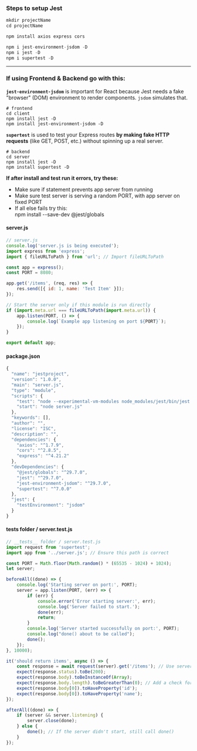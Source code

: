 ### Steps to setup Jest 

```js
mkdir projectName
cd projectName

npm install axios express cors

npm i jest-environment-jsdom -D 
npm i jest -D
npm i supertest -D
```
---  

### If using Frontend & Backend go with this: 
**`jest-environment-jsdom`** is important for React because Jest needs a fake "browser" (DOM) environment to render components. `jsdom` simulates that.
  
```
# frontend
cd client
npm install jest -D
npm install jest-environment-jsdom -D
```

**`supertest`** is used to test your Express routes **by making fake HTTP requests** (like GET, POST, etc.) without spinning up a real server.
```
# backend
cd server
npm install jest -D
npm install supertest -D
```

**If after install and test run it errors, try these:**  
- Make sure if statement prevents app server from running
- Make sure test server is serving a random PORT, with app server on fixed PORT
- If all else fails try this:  
npm install --save-dev @jest/globals

#### server.js
```js
// server.js
console.log('server.js is being executed');
import express from 'express';
import { fileURLToPath } from 'url'; // Import fileURLToPath

const app = express();
const PORT = 8080;

app.get('/items', (req, res) => {
    res.send([{ id: 1, name: 'Test Item' }]);
});

// Start the server only if this module is run directly
if (import.meta.url === fileURLToPath(import.meta.url)) {
    app.listen(PORT, () => {
        console.log(`Example app listening on port ${PORT}`);
    });
}

export default app;
```

#### package.json
```js
{
  "name": "jestproject",
  "version": "1.0.0",
  "main": "server.js",
  "type": "module",
  "scripts": {
    "test": "node --experimental-vm-modules node_modules/jest/bin/jest.js",
    "start": "node server.js"
  },
  "keywords": [],
  "author": "",
  "license": "ISC",
  "description": "",
  "dependencies": {
    "axios": "^1.7.9",
    "cors": "^2.8.5",
    "express": "^4.21.2"
  },
  "devDependencies": {
    "@jest/globals": "^29.7.0",
    "jest": "^29.7.0",
    "jest-environment-jsdom": "^29.7.0",
    "supertest": "^7.0.0"
  },
  "jest": {
    "testEnvironment": "jsdom"
  }
}
```

#### __tests__ folder / server.test.js
```js
// __tests__ folder / server.test.js
import request from 'supertest';
import app from '../server.js'; // Ensure this path is correct

const PORT = Math.floor(Math.random() * (65535 - 1024) + 1024);
let server;

beforeAll((done) => {
    console.log('Starting server on port:', PORT);
    server = app.listen(PORT, (err) => {
        if (err) {
            console.error('Error starting server:', err);
            console.log('Server failed to start.');
            done(err);
            return;
        }
        console.log('Server started successfully on port:', PORT);
        console.log("done() about to be called");
        done();
    });
}, 10000);

it('should return items', async () => {
    const response = await request(server).get('/items'); // Use server instance
    expect(response.status).toBe(200);
    expect(response.body).toBeInstanceOf(Array);
    expect(response.body.length).toBeGreaterThan(0); // Add a check for at least one item
    expect(response.body[0]).toHaveProperty('id');
    expect(response.body[0]).toHaveProperty('name');
});

afterAll((done) => {
    if (server && server.listening) {
        server.close(done);
    } else {
        done(); // If the server didn't start, still call done()
    }
});
```
